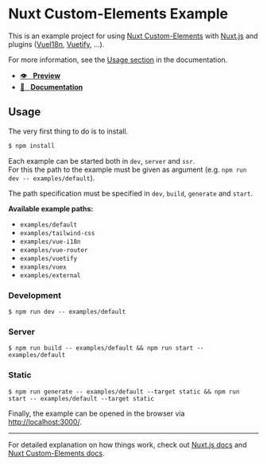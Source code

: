 # Nuxt Custom-Elements Example

This is an example project for using [Nuxt Custom-Elements](https://github.com/GrabarzUndPartner/nuxt-custom-elements) with [Nuxt.js](https://nuxtjs.org) and plugins ([VueI18n](https://kazupon.github.io/vue-i18n/), [Vuetify](https://vuetifyjs.com/), ...). 

For more information, see the [Usage section](https://nuxt-custom-elements.grabarzundpartner.dev/usage/) in the documentation.


- [👁 &nbsp;&nbsp;**Preview**](https://grabarzundpartner.github.io/nuxt-custom-elements-example/)
- [📖 &nbsp;&nbsp;**Documentation**](http://nuxt-custom-elements.grabarzundpartner.dev/)

## Usage

The very first thing to do is to install.
```bash
$ npm install
```

Each example can be started both in `dev`, `server` and  `ssr`.  
For this the path to the example must be given as argument (e.g. `npm run dev -- examples/default`). 

The path specification must be specified in `dev`, `build`, `generate` and `start`.

**Available example paths:**
- `examples/default` 
- `examples/tailwind-css`
- `examples/vue-i18n`
- `examples/vue-router`
- `examples/vuetify`
- `examples/vuex`
- `examples/external`


### Development

```
$ npm run dev -- examples/default
```

### Server
```
$ npm run build -- examples/default && npm run start -- examples/default
```
### Static
```
$ npm run generate -- examples/default --target static && npm run start -- examples/default --target static
```

Finally, the example can be opened in the browser via [http://localhost:3000/]( http://localhost:3000/).

---

For detailed explanation on how things work, check out [Nuxt.js docs](https://nuxtjs.org) and [Nuxt Custom-Elements docs](https://github.com/GrabarzUndPartner/nuxt-custom-elements).
